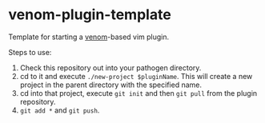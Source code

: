 venom-plugin-template
=====================

Template for starting a [venom](https://github.com/nielsmadan/venom)-based vim plugin.

Steps to use:

1. Check this repository out into your pathogen directory.
2. cd to it and execute `./new-project $pluginName`. This will create a new project in the parent directory with the specified name.
3. cd into that project, execute `git init` and then `git pull` from the plugin repository.
4. `git add *` and `git push`.

